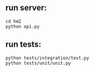 ## run server: 
```
cd hm2
python api.py
```
## run tests: 
```
python tests/integration/test.py
python tests/unit/unit.py
```